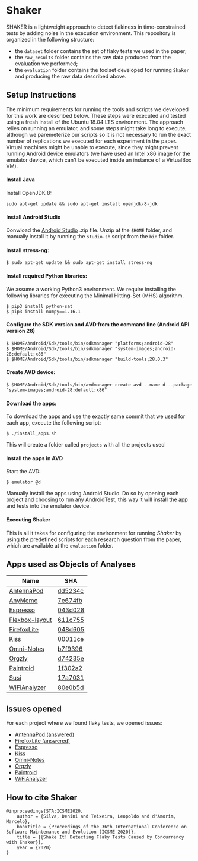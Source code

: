 # Shaker

SHAKER is a lightweight approach to detect flakiness in time-constrained tests by adding noise in the execution environment. This repository is organized in the following structure:
- the `dataset` folder contains the set of flaky tests we used in the paper;
- the `raw_results` folder contains the raw data produced from the evaluation we performed; 
- the `evaluation` folder contains the toolset developed for running `Shaker` and producing the raw data described above.

## Setup Instructions

The minimum requirements for running the tools and scripts we developed for this work are described below. These steps were executed and tested using a fresh install of the Ubuntu 18.04 LTS environment. The approach relies on running an emulator, and some steps might take long to execute, although we paremeterize our scripts so it is not necessary to run the exact number of replications we executed for each experiment in the paper. Virtual machines might be unable to execute, since they might prevent running Android device emulators (we have used an Intel x86 image for the emulator device, which can't be executed inside an instance of a VirtualBox VM).

#### Install Java
Install OpenJDK 8:
```
sudo apt-get update && sudo apt-get install openjdk-8-jdk
```

#### Install Android Studio

Donwload the [Android Studio](https://developer.android.com/studio) .zip file.
Unzip at the `$HOME` folder, and manually install it by running the `studio.sh` script from the `bin` folder. 

#### Install stress-ng:
```
$ sudo apt-get update && sudo apt-get install stress-ng
```

#### Install required Python libraries:

We assume a working Python3 environment. We require installing the following libraries for executing the Minimal Hitting-Set (MHS) algorithm.
```
$ pip3 install python-sat
$ pip3 install numpy==1.16.1
```

#### Configure the SDK version and AVD from the command line (Android API version 28)
```
$ $HOME/Android/Sdk/tools/bin/sdkmanager "platforms;android-28"
$ $HOME/Android/Sdk/tools/bin/sdkmanager "system-images;android-28;default;x86"
$ $HOME/Android/Sdk/tools/bin/sdkmanager "build-tools;28.0.3" 
```

#### Create AVD device: 
```
$ $HOME/Android/Sdk/tools/bin/avdmanager create avd --name d --package "system-images;android-28;default;x86"
```

#### Download the apps:
To download the apps and use the exactly same commit that we used for each app, execute the following script:
```
$ ./install_apps.sh
```
This will create a folder called `projects` with all the projects used

#### Install the apps in AVD
Start the AVD:
```
$ emulator @d
```
Manually install the apps using Android Studio. Do so by opening each project and choosing to run any AndroidTest, this way it will install the app and tests into the emulator device.

#### Executing Shaker

This is all it takes for configuring the environment for running *Shaker* by using the predefined scripts for each research question from the paper, which are available at the `evaluation` folder.

## Apps used as Objects of Analyses 

| Name                                                                    | SHA     |
|-------------------------------------------------------------------------|---------|
| [AntennaPod](https://github.com/AntennaPod/AntennaPod)                  | [dd5234c](https://github.com/AntennaPod/AntennaPod/tree/dd5234cd2f91f30947cdbe7c60a47b4a01a4879c) |
| [AnyMemo](https://github.com/helloworld1/AnyMemo)                       | [7e674fb](https://github.com/helloworld1/AnyMemo/tree/7e674fbe3564d22f02338554d53c0542aa171574) |
| [Espresso](https://github.com/TonnyL/Espresso)                          | [043d028](https://github.com/TonnyL/Espresso/tree/043d02860bddc2054257196212d171128b79c96e) |
| [Flexbox-layout](https://github.com/google/flexbox-layout)              | [611c755](https://github.com/google/flexbox-layout/tree/611c7554c7758a0f096573c943c7db6e3199d45b) |
| [FirefoxLite](https://github.com/mozilla-tw/FirefoxLite)                | [048d605](https://github.com/mozilla-tw/FirefoxLite/tree/048d605fb33cab750c7902ad9314158badc3d7c1)  |
| [Kiss](https://github.com/Neamar/KISS)                                  | [00011ce](https://github.com/Neamar/KISS/tree/00011ce861e0d2916a43f741978d27f06651db92) |
| [Omni-Notes](https://github.com/federicoiosue/Omni-Notes)               | [b7f9396](https://github.com/federicoiosue/Omni-Notes/tree/b7f9396288360dbe2ceaa3dd3ac4db73ddaad21f) |
| [Orgzly](https://github.com/orgzly/orgzly-android)                      | [d74235e](https://github.com/orgzly/orgzly-android/tree/d74235e1fc4444962cec9e0b9b17802745df8944) |
| [Paintroid](https://github.com/Catrobat/Paintroid)                      | [1f302a2](https://github.com/Catrobat/Paintroid/tree/1f302a2f3f0a9f0714d98056dbb37af2270f7edb) |
| [Susi](https://github.com/fossasia/susi_android)                        | [17a7031](https://github.com/fossasia/susi_android/tree/17a703154d1cba1d005c674c51683b4d7089c370) |
| [WiFiAnalyzer](https://github.com/VREMSoftwareDevelopment/WiFiAnalyzer) | [80e0b5d](https://github.com/VREMSoftwareDevelopment/WiFiAnalyzer/tree/80e0b5d8504859ac78a142a619e388f2a53d7ee8) |

## Issues opened

For each project where we found flaky tests, we opened issues:

* [AntennaPod (answered)](https://github.com/AntennaPod/AntennaPod/issues/4194)
* [FirefoxLite (answered)](https://github.com/mozilla-tw/FirefoxLite/issues/5013)
* [Espresso](https://github.com/TonnyL/Espresso/issues/22)
* [Kiss](https://github.com/Neamar/KISS/issues/1509)
* [Omni-Notes](https://github.com/federicoiosue/Omni-Notes/issues/761)
* [Orgzly](https://github.com/orgzly/orgzly-android/issues/722)
* [Paintroid](https://jira.catrob.at/browse/PAINTROID-166)
* [WiFiAnalyzer](https://github.com/VREMSoftwareDevelopment/WiFiAnalyzer/issues/298)

## How to cite Shaker

```
@inproceedings{STA:ICSME2020,
	author = {Silva, Denini and Teixeira, Leopoldo and d'Amorim, Marcelo},
	booktitle = {Proceedings of the 36th International Conference on Software Maintenance and Evolution (ICSME 2020)},
	title = {{Shake It! Detecting Flaky Tests Caused by Concurrency with Shaker}},
	year = {2020}
}
```